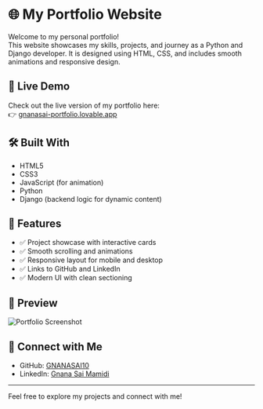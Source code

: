 # 🌐 My Portfolio Website

Welcome to my personal portfolio!  
This website showcases my skills, projects, and journey as a Python and Django developer. It is designed using HTML, CSS, and includes smooth animations and responsive design.

## 🔗 Live Demo

Check out the live version of my portfolio here:  
👉 [gnanasai-portfolio.lovable.app](https://gnanasai-portfolio.lovable.app)

## 🛠️ Built With

- HTML5
- CSS3
- JavaScript (for animation)
- Python
- Django (backend logic for dynamic content)

## 📂 Features

- ✅ Project showcase with interactive cards  
- ✅ Smooth scrolling and animations  
- ✅ Responsive layout for mobile and desktop  
- ✅ Links to GitHub and LinkedIn  
- ✅ Modern UI with clean sectioning

## 📸 Preview

![Portfolio Screenshot](screenshot.png) <!-- (Optional: Replace with an actual screenshot if available) -->

## 🔗 Connect with Me

- GitHub: [GNANASAI10](https://github.com/GNANASAI10)
- LinkedIn: [Gnana Sai Mamidi](https://www.linkedin.com/in/gnana-sai-mamidi-/)

---

Feel free to explore my projects and connect with me!


